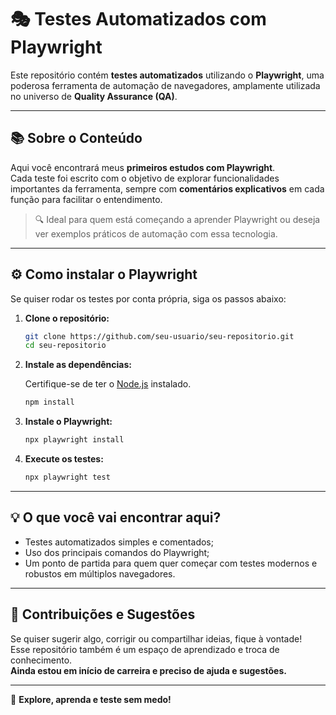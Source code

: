 # 🎭 Testes Automatizados com Playwright

Este repositório contém **testes automatizados** utilizando o **Playwright**, uma poderosa ferramenta de automação de navegadores, amplamente utilizada no universo de **Quality Assurance (QA)**.

---

## 📚 Sobre o Conteúdo

Aqui você encontrará meus **primeiros estudos com Playwright**.  
Cada teste foi escrito com o objetivo de explorar funcionalidades importantes da ferramenta, sempre com **comentários explicativos** em cada função para facilitar o entendimento.

> 🔍 Ideal para quem está começando a aprender Playwright ou deseja ver exemplos práticos de automação com essa tecnologia.

---

## ⚙️ Como instalar o Playwright

Se quiser rodar os testes por conta própria, siga os passos abaixo:

1. **Clone o repositório:**

   ```bash
   git clone https://github.com/seu-usuario/seu-repositorio.git
   cd seu-repositorio
   ```

2. **Instale as dependências:**

   Certifique-se de ter o [Node.js](https://nodejs.org/) instalado.

   ```bash
   npm install
   ```

3. **Instale o Playwright:**

   ```bash
   npx playwright install
   ```

4. **Execute os testes:**

   ```bash
   npx playwright test
   ```

---

## 💡 O que você vai encontrar aqui?

- Testes automatizados simples e comentados;
- Uso dos principais comandos do Playwright;
- Um ponto de partida para quem quer começar com testes modernos e robustos em múltiplos navegadores.

---

## 🤝 Contribuições e Sugestões

Se quiser sugerir algo, corrigir ou compartilhar ideias, fique à vontade!  
Esse repositório também é um espaço de aprendizado e troca de conhecimento.  
**Ainda estou em início de carreira e preciso de ajuda e sugestões.**

---

🚀 **Explore, aprenda e teste sem medo!**
